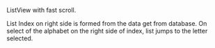 ListView with fast scroll.

List Index on right side is formed from the data get from database. On select of the alphabet on the right side of index, list jumps to the letter selected.